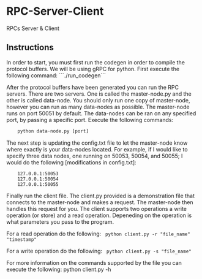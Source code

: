 # RPC-Server-Client
RPCs Server &amp; Client

<h2>Instructions</h2>
In order to start, you must first run the codegen in order to compile
the protocol buffers. We will be using gRPC for python. First execute
the following command:
    ```./run_codegen```

After the protocol buffers have been generated you can run the RPC
servers. There are two servers. One is called the master-node.py and the
other is called data-node. You should only run one copy of master-node,
however you can run as many data-nodes as possible. The master-node runs
on port 50051 by default. The data-nodes can be ran on any specified
port, by passing a specific port. Execute the following commands:
``` python master-node.py
    python data-node.py [port]
```
The next step is updating the config.txt file to let the master-node
know where exactly is your data-nodes located. For example, if I would
like to specify three data nodes, one running on 50053, 50054, and 50055; I
would do the following [modifications in config.txt]:
```
    127.0.0.1:50053
    127.0.0.1:50054
    127.0.0.1:50055
```
Finally run the client file. The client.py provided is a demonstration
file that connects to the master-node and makes a request. The
master-node then handles this request for you. The client supports two
operations a write operation (or store) and a read operation. Depeneding
on the operation is what parameters you pass to the program. 

For a read operation do the following:
``` python client.py -r "file_name" "timestamp"```

For a write operation do the following:
``` python client.py -s "file_name"```

For more information on the commands supported by the file you can
execute the following:
    python client.py -h 

